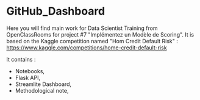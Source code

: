 # GitHub_Dashboard

Here you will find main work for Data Scientist Training from OpenClassRooms for project #7 "Implémentez un Modèle de Scoring".
It is based on the Kaggle competition named "Hom Credit Default Risk" :
  https://www.kaggle.com/competitions/home-credit-default-risk

It contains :
  - Notebooks, 
  - Flask API, 
  - Streamlite Dashboard,
  - Methodological note,
